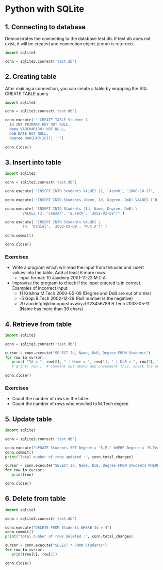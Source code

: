 # Python with SQLite


## 1. Connecting to database

Demonstrates the connecting to the database test.db. If test.db does not exist, it will be created and connection object (conn) is returned.
 
 ```python
import sqlite3

conn = sqlite3.connect('test.db')
```

## 2. Creating table

After making a connection, you can create a table by wrapping the SQL CREATE TABLE query 

```python
import sqlite3

conn = sqlite3.connect('test.db')

conn.execute('''CREATE TABLE Student (
  Id INT PRIMARY KEY NOT NULL, 
  Name VARCHAR(30) NOT NULL, 
  DoB DATE NOT NULL, 
  Degree VARCHAR(20)); ''')
  
conn.close()
```

## 3. Insert into table

```python
import sqlite3

conn = sqlite3.connect('test.db')

conn.execute( "INSERT INTO Students VALUES (1, 'Ashok', '2000-10-27', 'M.Tech')" )

conn.execute( "INSERT INTO Students (Name, Id, Degree, DoB) VALUES ('Binu', 2, 'M.Tech', '2000-07-15')" )

conn.execute( "INSERT INTO Students (Id, Name, Degree, DoB) \
        VALUES (3, 'Caesar', 'B.Tech', '2002-02-09')" )

conn.execute( "INSERT INTO Students VALUES \
        (4, 'Daniel', '2002-02-09', 'M.C.A')" )
        
conn.commit()

conn.close()
```

### Exercises
* Write a program which will read the input from the user and insert values into the table. Add at least 6 more rows.
  * Input format: 10 Jaydeep 2001-11-23 M.C.A
* Improvise the program to check if the input entered is in correct. Examples of incorrect input.
  * 11 Krishna M.Tech 2000-05-09   (Degree and DoB are out of order)
  * -5 Gopi B.Tech 2002-12-29   (Roll number is the negative)
  * 20 abcdefghijklmnopqrstuvwxyz0123456789 B.Tech 2003-05-11  (Name has more than 30 chars)

## 4. Retrieve from table

```python
import sqlite3

conn = sqlite3.connect('test.db')

cursor = conn.execute("SELECT Id, Name, DoB, Degree FROM Students")
for row in cursor:
   print( "Id = ", row[0], " | Name = ", row[1], " | DoB = ", row[2], " | Degree = ", row[3] )
   # print( row )  # Comment out above and uncomment this, check the output
   
conn.close()
```

### Exercises
* Count the number of rows in the table.
* Count the number of rows who enrolled to M.Tech degree.

## 5. Update table

```python
import sqlite3

conn = sqlite3.connect('test.db')

conn.execute("UPDATE Students SET Degree = 'B.E.' WHERE Degree = 'B.Tech'")
conn.commit()
print("Total number of rows updated :", conn.total_changes)

cursor = conn.execute("SELECT Id, Name, DoB, Degree FROM Students WHERE Degree = 'B.E.'")
for row in cursor:
   print(row)

conn.close()
```

## 6. Delete from table

```python
import sqlite3

conn = sqlite3.connect('test.db')

conn.execute("DELETE FROM Students WHERE Id = 4")
conn.commit()
print("Total number of rows deleted :", conn.total_changes)

cursor = conn.execute("SELECT * FROM Students")
for row in cursor:
   print(row[0], row[1])

conn.close()
```

